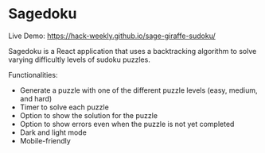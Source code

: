 # Sagedoku

Live Demo: https://hack-weekly.github.io/sage-giraffe-sudoku/

Sagedoku is a React application that uses a backtracking algorithm to solve varying difficultly levels of sudoku puzzles.

Functionalities:
* Generate a puzzle with one of the different puzzle levels (easy, medium, and hard)
* Timer to solve each puzzle
* Option to show the solution for the puzzle
* Option to show errors even when the puzzle is not yet completed
* Dark and light mode
* Mobile-friendly
